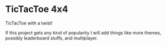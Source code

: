# TicTacToe 4x4

TicTacToe with a twist!

If this project gets any kind of popularity I will add things like more themes, possibly leaderboard stuffs, and multiplayer.
